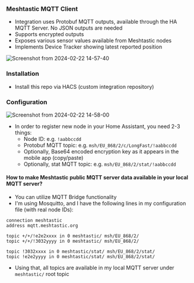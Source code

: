 ### Meshtastic MQTT Client

  * Integration uses Protobuf MQTT outputs, available through the HA MQTT Server. No JSON outputs are needed
  * Supports encrypted outputs
  * Exposes various sensor values available from Meshtastic nodes
  * Implements Device Tracker showing latest reported position

![Screenshot from 2024-02-22 14-57-40](https://github.com/kvj/hass_Mtastic_MQTT/assets/159124/51051405-f700-41d0-b6f5-02000cabeef1)


### Installation

  * Install this repo via HACS (custom integration repository)

### Configuration

![Screenshot from 2024-02-22 14-58-00](https://github.com/kvj/hass_Mtastic_MQTT/assets/159124/487498d2-381c-44da-81ef-62edcb6b2934)


  * In order to register new node in your Home Assistant, you need 2-3 things:
    * Node ID: e.g. `!aabbccdd`
    * Protobuf MQTT topic: e.g. `msh/EU_868/2/c/LongFast/!aabbccdd`
    * Optionally, Base64 encoded encryption key as it appears in the mobile app (copy/paste)
    * Optionally, stat MQTT topic: e.g. `msh/EU_868/2/stat/!aabbccdd`

#### How to make Meshtastic public MQTT server data available in your local MQTT server?

  * You can utilize MQTT Bridge functionality
  * I'm using Mosquitto, and I have the following lines in my configuration file (with real node IDs):
    
```
connection meshtastic
address mqtt.meshtastic.org

topic +/+/!e2e2xxxx in 0 meshtastic/ msh/EU_868/2/
topic +/+/!3032yyyy in 0 meshtastic/ msh/EU_868/2/

topic !3032xxxx in 0 meshtastic/stat/ msh/EU_868/2/stat/
topic !e2e2yyyy in 0 meshtastic/stat/ msh/EU_868/2/stat/

```
  * Using that, all topics are available in my local MQTT server under `meshtastic/` root topic
